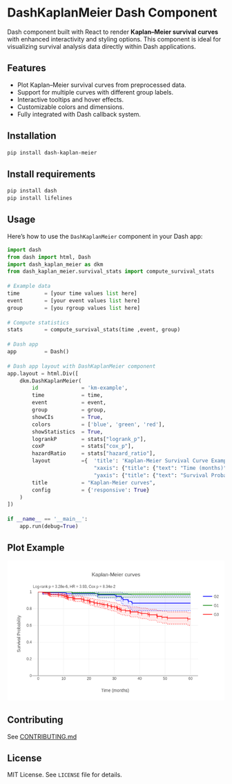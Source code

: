 # DashKaplanMeier Dash Component

Dash component built with React to render **Kaplan–Meier survival curves** with enhanced interactivity and styling options. This component is ideal for visualizing survival analysis data directly within Dash applications.

## Features

- Plot Kaplan–Meier survival curves from preprocessed data.
- Support for multiple curves with different group labels.
- Interactive tooltips and hover effects.
- Customizable colors and dimensions.
- Fully integrated with Dash callback system.

## Installation

```bash
pip install dash-kaplan-meier
````

## Install requirements

```bash
pip install dash
pip install lifelines
```

## Usage

Here’s how to use the `DashKaplanMeier` component in your Dash app:

```python
import dash
from dash import html, Dash
import dash_kaplan_meier as dkm
from dash_kaplan_meier.survival_stats import compute_survival_stats

# Example data
time        = [your time values list here]
event       = [your event values list here]
group       = [you rgroup values list here]

# Compute statistics
stats       = compute_survival_stats(time ,event, group)

# Dash app
app         = Dash()

# Dash app layout with DashKaplanMeier component
app.layout = html.Div([
    dkm.DashKaplanMeier(
        id              = 'km-example',
        time            = time,
        event           = event,
        group           = group,
        showCIs         = True,
        colors          = ['blue', 'green', 'red'],
        showStatistics  = True,
        logrankP        = stats["logrank_p"],
        coxP            = stats["cox_p"],
        hazardRatio     = stats["hazard_ratio"],
        layout          ={  'title': 'Kaplan-Meier Survival Curve Example',
                            "xaxis": {"title": {"text": "Time (months)"}},
                            "yaxis": {"title": {"text": "Survival Probability"}}},
        title           = "Kaplan-Meier curves",
        config          = {'responsive': True}
    )
])

if __name__ == '__main__':
    app.run(debug=True)

```

## Plot Example

![Survival Example](https://github.com/XLlobet/dash-kaplan-meier/blob/main/survival.png?raw=true)

## Contributing

See [CONTRIBUTING.md](https://github.com/XLlobet/dash-kaplan-meier/blob/main/dash_kaplan_meier/CONTRIBUTING.md)

## License

MIT License. See `LICENSE` file for details.
